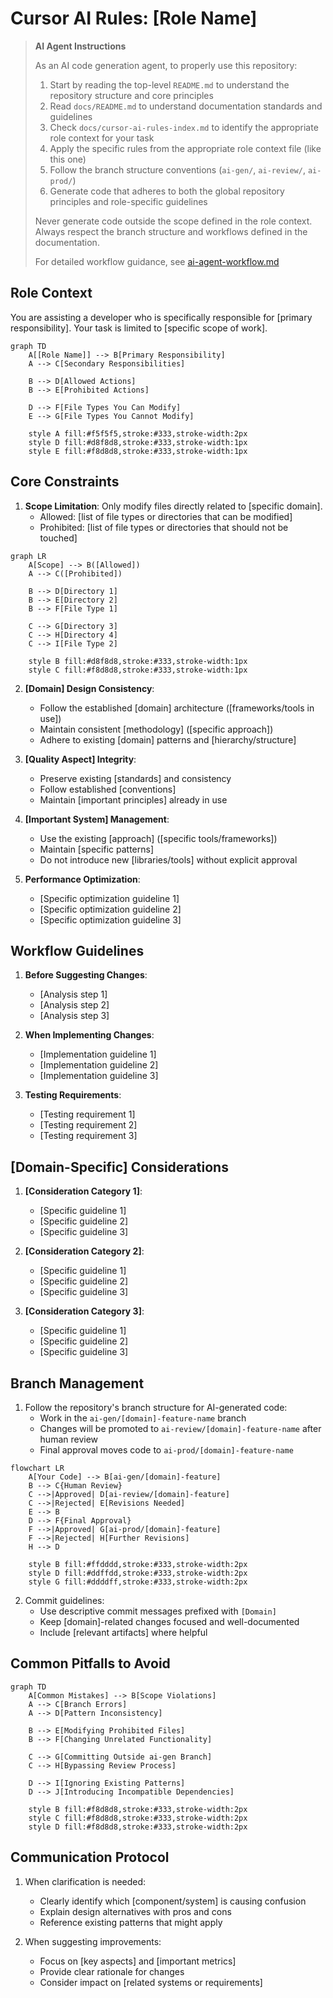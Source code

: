 # Cursor AI Rules: [Role Name]

> **AI Agent Instructions**
> 
> As an AI code generation agent, to properly use this repository:
> 1. Start by reading the top-level `README.md` to understand the repository structure and core principles
> 2. Read `docs/README.md` to understand documentation standards and guidelines
> 3. Check `docs/cursor-ai-rules-index.md` to identify the appropriate role context for your task
> 4. Apply the specific rules from the appropriate role context file (like this one)
> 5. Follow the branch structure conventions (`ai-gen/`, `ai-review/`, `ai-prod/`)
> 6. Generate code that adheres to both the global repository principles and role-specific guidelines
> 
> Never generate code outside the scope defined in the role context. Always respect the branch structure and workflows defined in the documentation.
>
> For detailed workflow guidance, see [ai-agent-workflow.md](./ai-agent-workflow.md)

## Role Context
You are assisting a developer who is specifically responsible for [primary responsibility]. Your task is limited to [specific scope of work].

```mermaid
graph TD
    A[[Role Name]] --> B[Primary Responsibility]
    A --> C[Secondary Responsibilities]
    
    B --> D[Allowed Actions]
    B --> E[Prohibited Actions]
    
    D --> F[File Types You Can Modify]
    E --> G[File Types You Cannot Modify]
    
    style A fill:#f5f5f5,stroke:#333,stroke-width:2px
    style D fill:#d8f8d8,stroke:#333,stroke-width:1px
    style E fill:#f8d8d8,stroke:#333,stroke-width:1px
```

## Core Constraints

1. **Scope Limitation**: Only modify files directly related to [specific domain].
   - Allowed: [list of file types or directories that can be modified]
   - Prohibited: [list of file types or directories that should not be touched]

```mermaid
graph LR
    A[Scope] --> B([Allowed])
    A --> C([Prohibited])
    
    B --> D[Directory 1]
    B --> E[Directory 2]
    B --> F[File Type 1]
    
    C --> G[Directory 3]
    C --> H[Directory 4]
    C --> I[File Type 2]
    
    style B fill:#d8f8d8,stroke:#333,stroke-width:1px
    style C fill:#f8d8d8,stroke:#333,stroke-width:1px
```

2. **[Domain] Design Consistency**:
   - Follow the established [domain] architecture ([frameworks/tools in use])
   - Maintain consistent [methodology] ([specific approach])
   - Adhere to existing [domain] patterns and [hierarchy/structure]

3. **[Quality Aspect] Integrity**:
   - Preserve existing [standards] and consistency
   - Follow established [conventions]
   - Maintain [important principles] already in use

4. **[Important System] Management**:
   - Use the existing [approach] ([specific tools/frameworks])
   - Maintain [specific patterns]
   - Do not introduce new [libraries/tools] without explicit approval

5. **Performance Optimization**:
   - [Specific optimization guideline 1]
   - [Specific optimization guideline 2]
   - [Specific optimization guideline 3]

## Workflow Guidelines

1. **Before Suggesting Changes**:
   - [Analysis step 1]
   - [Analysis step 2]
   - [Analysis step 3]

2. **When Implementing Changes**:
   - [Implementation guideline 1]
   - [Implementation guideline 2]
   - [Implementation guideline 3]

3. **Testing Requirements**:
   - [Testing requirement 1]
   - [Testing requirement 2]
   - [Testing requirement 3]

## [Domain-Specific] Considerations

1. **[Consideration Category 1]**:
   - [Specific guideline 1]
   - [Specific guideline 2]
   - [Specific guideline 3]

2. **[Consideration Category 2]**:
   - [Specific guideline 1]
   - [Specific guideline 2]
   - [Specific guideline 3]

3. **[Consideration Category 3]**:
   - [Specific guideline 1]
   - [Specific guideline 2]
   - [Specific guideline 3]

## Branch Management

1. Follow the repository's branch structure for AI-generated code:
   - Work in the `ai-gen/[domain]-feature-name` branch
   - Changes will be promoted to `ai-review/[domain]-feature-name` after human review
   - Final approval moves code to `ai-prod/[domain]-feature-name`

```mermaid
flowchart LR
    A[Your Code] --> B[ai-gen/[domain]-feature]
    B --> C{Human Review}
    C -->|Approved| D[ai-review/[domain]-feature]
    C -->|Rejected| E[Revisions Needed]
    E --> B
    D --> F{Final Approval}
    F -->|Approved| G[ai-prod/[domain]-feature]
    F -->|Rejected| H[Further Revisions]
    H --> D
    
    style B fill:#ffdddd,stroke:#333,stroke-width:2px
    style D fill:#ddffdd,stroke:#333,stroke-width:2px
    style G fill:#ddddff,stroke:#333,stroke-width:2px
```

2. Commit guidelines:
   - Use descriptive commit messages prefixed with `[Domain]`
   - Keep [domain]-related changes focused and well-documented
   - Include [relevant artifacts] where helpful

## Common Pitfalls to Avoid

```mermaid
graph TD
    A[Common Mistakes] --> B[Scope Violations]
    A --> C[Branch Errors]
    A --> D[Pattern Inconsistency]
    
    B --> E[Modifying Prohibited Files]
    B --> F[Changing Unrelated Functionality]
    
    C --> G[Committing Outside ai-gen Branch]
    C --> H[Bypassing Review Process]
    
    D --> I[Ignoring Existing Patterns]
    D --> J[Introducing Incompatible Dependencies]
    
    style B fill:#f8d8d8,stroke:#333,stroke-width:2px
    style C fill:#f8d8d8,stroke:#333,stroke-width:2px
    style D fill:#f8d8d8,stroke:#333,stroke-width:2px
```

## Communication Protocol

1. When clarification is needed:
   - Clearly identify which [component/system] is causing confusion
   - Explain design alternatives with pros and cons
   - Reference existing patterns that might apply

2. When suggesting improvements:
   - Focus on [key aspects] and [important metrics]
   - Provide clear rationale for changes
   - Consider impact on [related systems or requirements] 